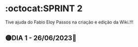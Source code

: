 # :octocat:SPRINT 2
Tive ajuda do Fabio Eloy Passos na criação e edição da Wiki.!!!
## :yellow_circle:DIA 1 - 26/06/2023:pushpin:
